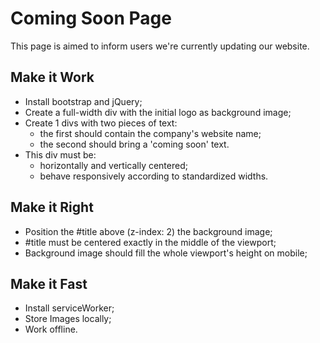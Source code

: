 # Coming Soon Page

This page is aimed to inform users we're currently updating our website.

## Make it Work
* Install bootstrap and jQuery;
* Create a full-width div with the initial logo as background image;
* Create 1 divs with two pieces of text:
  * the first should contain the company's website name;
  * the second should bring a 'coming soon' text.
* This div must be:
  * horizontally and vertically centered;
  * behave responsively according to standardized widths.

## Make it Right
* Position the #title above (z-index: 2) the background image;
* #title must be centered exactly in the middle of the viewport;
* Background image should fill the whole viewport's height on mobile;

## Make it Fast
* Install serviceWorker;
* Store Images locally;
* Work offline.
